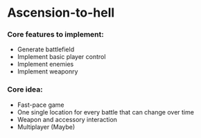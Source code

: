 # Ascension-to-hell

### Core features to implement:
- Generate battlefield 
- Implement basic player control
- Implement enemies
- Implement weaponry

### Core idea: 
- Fast-pace game
- One single location for every battle that can change over time
- Weapon and accessory interaction
- Multiplayer (Maybe)
